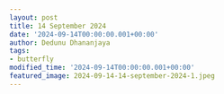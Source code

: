 ```yaml
---
layout: post
title: 14 September 2024
date: '2024-09-14T00:00:00.001+00:00'
author: Dedunu Dhananjaya
tags:
- butterfly
modified_time: '2024-09-14T00:00:00.001+00:00'
featured_image: 2024-09-14-14-september-2024-1.jpeg
---
```

